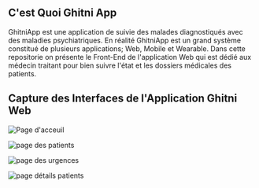 

## C'est Quoi Ghitni App

GhitniApp est une application de suivie des malades diagnostiqués avec des maladies psychiatriques.
En réalité GhitniApp est un grand système constitué de plusieurs applications; Web, Mobile et Wearable.
Dans cette repositorie on présente le Front-End de l'application Web qui est dédié aux médecin traitant pour bien suivre l'état et les dossiers médicales des patients.

## Capture des Interfaces de l'Application Ghitni Web

![Page d'acceuil](https://imgur.com/a/7YUGVVb)


![page des patients](https://imgur.com/a/UHLO1cf)


![page des urgences](https://imgur.com/a/em69osg)


![page détails patients](https://imgur.com/a/7zOZVfy)
